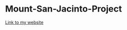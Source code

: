 # Mount-San-Jacinto-Project
[Link to my website](https://t1999.github.io/Mount-San-Jacinto-Project/)
